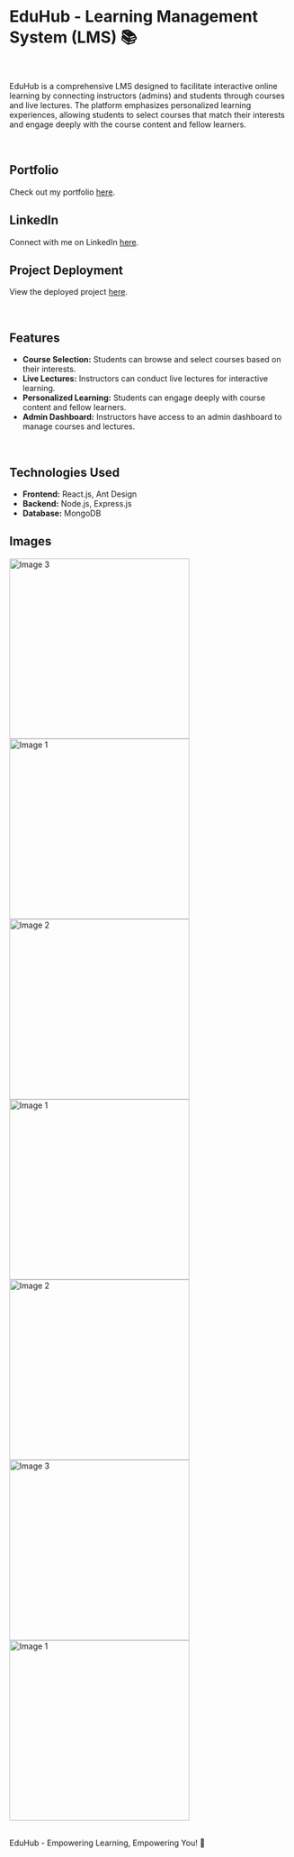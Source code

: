 <h1>EduHub - Learning Management System (LMS) 📚</h1>
<br/>

<p>EduHub is a comprehensive LMS designed to facilitate interactive online learning by connecting instructors (admins) and students through courses and live lectures. The platform emphasizes personalized learning experiences, allowing students to select courses that match their interests and engage deeply with the course content and fellow learners.</p>
<br/>
<h2>Portfolio</h2>
<p>Check out my portfolio <a href="https://your-portfolio-url.com">here</a>.</p>

<h2>LinkedIn</h2>
<p>Connect with me on LinkedIn <a href="https://www.linkedin.com/in/your-linkedin-profile/">here</a>.</p>

<h2>Project Deployment</h2>
<p>View the deployed project <a href="https://your-project-deployment-url.com">here</a>.</p>

<br/>
<h2>Features</h2>
<ul>
  <li><strong>Course Selection:</strong> Students can browse and select courses based on their interests.</li>
  <li><strong>Live Lectures:</strong> Instructors can conduct live lectures for interactive learning.</li>
  <li><strong>Personalized Learning:</strong> Students can engage deeply with course content and fellow learners.</li>
  <li><strong>Admin Dashboard:</strong> Instructors have access to an admin dashboard to manage courses and lectures.</li>
</ul>

<br/>

<h2>Technologies Used</h2>
<ul>
  <li><strong>Frontend:</strong> React.js, Ant Design</li>
  <li><strong>Backend:</strong> Node.js, Express.js</li>
  <li><strong>Database:</strong> MongoDB</li>
</ul>

<h2>Images</h2>
<div style="center" >
  
<img src="https://github.com/mdfaizan973/EduHub-idea_clan/assets/106812942/ccee7c0f-1acd-4791-8208-b09b973f5cb1" alt="Image 3" style="width: 320px; margin-right: 10px;">
<img src="https://github.com/mdfaizan973/EduHub-idea_clan/assets/106812942/b45cf022-8a82-43e4-bff2-7325dc02da64" alt="Image 1" style="width: 320px; margin-right: 10px;">
<img src="https://github.com/mdfaizan973/EduHub-idea_clan/assets/106812942/822732a9-de63-443e-8dfd-5e6356dac2f5" alt="Image 2" style="width: 320px; margin-right: 10px;">
<img src="https://github.com/mdfaizan973/EduHub-idea_clan/assets/106812942/9ed11f7a-cae2-4160-a0a0-9980650afec2" alt="Image 1" style="width: 320px; margin-right: 10px;">
<img src="https://github.com/mdfaizan973/EduHub-idea_clan/assets/106812942/29757133-ce55-45c2-85da-b999ef14aacc" alt="Image 2" style="width: 320px; margin-right: 10px;">
<img src="https://github.com/mdfaizan973/EduHub-idea_clan/assets/106812942/74af95bf-5fc8-4871-a852-d6b674249ca2" alt="Image 3" style="width: 320px; margin-right: 10px;">
<img src="https://github.com/mdfaizan973/EduHub-idea_clan/assets/106812942/f25b265e-9117-4b7e-8c32-c66810ef1c17" alt="Image 1" style="width: 320px; margin-right: 10px;">

</div>

<br/>
<p>EduHub - Empowering Learning, Empowering You! 🚀</p>
